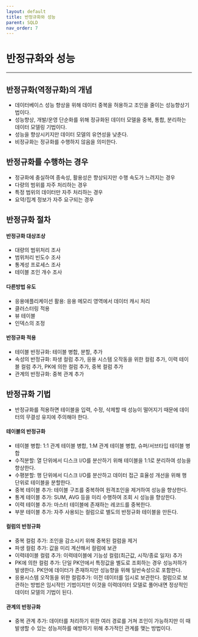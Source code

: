 ```yaml
---
layout: default
title: 반정규화와 성능
parent: SQLD
nav_order: 7
---
```


# 반정규화와 성능

---

## 반정규화(역정규화)의 개념

- 데이터베이스 성능 향상을 위해 데이터 중복을 허용하고 조인을 줄이는 성능향상기법이다.
- 성능향상, 개발/운영 단순화를 위해 정규화된 데이터 모델을 중복, 통합, 분리하는 데이터 모델링 기법이다.
- 성능을 향상시키지만 데이터 모델의 유연성을 낮춘다.
- 비정규화는 정규화를 수행하지 않음을 의미한다.

## 반정규화를 수행하는 경우

- 정규화에 충실하여 종속성, 활용성은 향상되지만 수행 속도가 느려지는 경우
- 다량의 범위를 자주 처리하는 경우
- 특정 범위의 데이터만 자주 처리하는 경우
- 요약/집계 정보가 자주 요구되는 경우

## 반정규화 절차

#### 반정규화 대상조상

- 대량의 범위처리 조사
- 범위처리 빈도수 조사
- 통계성 프로세스 조사
- 테이블 조인 개수 조사

#### 다른방법 유도

- 응용애플리케이션 활용: 응용 메모리 영역에서 데이터 캐시 처리
- 클러스터링 적용
- 뷰 테이블
- 인덱스의 조정

#### 반정규화 적용

- 테이블 반정규화: 테이블 병합, 분할, 추가
- 속성의 반정규화: 파생 컬럼 추가, 응용 시스템 오작동을 위한 컬럼 추가, 이력 테이블 컬럼 추가, PK에 의한 컬럼 추가, 중복 컬럼 추가
- 관계의 반정규화: 중복 관계 추가

## 반정규화 기법

- 반정규화를 적용하면 테이블을 입력, 수정, 삭제할 때 성능이 떨어지기 때문에 데이터의 무결성 유지에 주의해야 한다.

#### 테이블의 반정규화

- 테이블 병합: 1:1 관계 테이블 병합, 1:M 관계 테이블 병합, 슈퍼/서브타입 테이블 병합
- 수직분할: 열 단위에서 디스크 I/O를 분산하기 위해 테이블을 1:1로 분리하여 성능을 향상한다.
- 수평분할: 행 단위에서 디스크 I/O를 분산하고 데이터 접근 효율성 개선을 위해 행 단위로 테이블을 분할한다.
- 중복 테이블 추가: 테이블 구조를 중복하여 원격조인을 제거하여 성능을 향상한다.
- 통계 테이블 추가: SUM, AVG 등을 미리 수행하여 조회 시 성능을 향상한다.
- 이력 테이블 추가: 마스터 테이블에 존재하는 레코드를 중복한다.
- 부분 테이블 추가: 자주 사용되는 컬럼으로 별도의 반정규화 테이블을 만든다.

#### 컬럼의 반정규화

- 중복 컬럼 추가: 조인을 감소시키 위해 중복된 컬럼을 제거
- 파생 컬럼 추가: 값을 미리 계산해서 컬럼에 보관
- 이력테이블 컬럼 추가: 이력테이블에 기능성 컬럼(최근값, 시작/종료 일자) 추가
- PK에 의한 컬럼 추가: 단일 PK안에서 특정값을 별도로 조회하는 경우 성능저하가 발생한다. PK안에 데이터가 존재하지만 성능향을 위해 일반속성으로 포함한다.
- 응용시스템 오작동을 위한 컬럼추가: 이전 데이터를 임시로 보관한다. 컬럼으로 보관하는 방법은 임시적인 기법이지만 이것을 이력데이터 모델로 풀어내면 정상적인 데이터 모델의 기법이 된다.

#### 관계의 반정규화

- 중복 관계 추가: 데이터를 처리하기 위한 여러 경로를 거쳐 조인이 가능하지만 이 때 발생할 수 있는 성능저하를 예방하기 위해 추가적인 관계를 맺는 방법이다.
